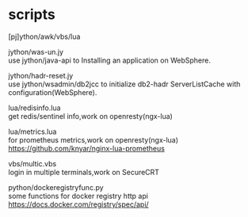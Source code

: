 # scripts
[pj]ython/awk/vbs/lua  

jython/was-un.jy  
use jython/java-api to Installing an application on WebSphere.   
 
jython/hadr-reset.jy  
use jython/wsadmin/db2jcc to initialize db2-hadr ServerListCache with configuration(WebSphere).   

lua/redisinfo.lua  
get redis/sentinel info,work on openresty(ngx-lua)

lua/metrics.lua  
for prometheus metrics,work on openresty(ngx-lua)  
https://github.com/knyar/nginx-lua-prometheus

vbs/multic.vbs  
login in multiple terminals,work on SecureCRT

python/dockeregistryfunc.py  
some functions for docker registry http api  
https://docs.docker.com/registry/spec/api/
